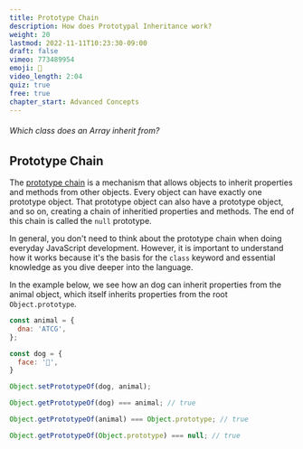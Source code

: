 ```yaml
---
title: Prototype Chain
description: How does Prototypal Inheritance work?
weight: 20
lastmod: 2022-11-11T10:23:30-09:00
draft: false
vimeo: 773489954
emoji: 🔗
video_length: 2:04
quiz: true
free: true
chapter_start: Advanced Concepts
---
```


<quiz-modal options="Function:Object:Primitive:Iterable" answer="Object" prize="0">
  <h6>Which class does an Array inherit from?</h6>
</quiz-modal>

## Prototype Chain

The [prototype chain](https://developer.mozilla.org/en-US/docs/Web/JavaScript/Inheritance_and_the_prototype_chain) is a mechanism that allows objects to inherit properties and methods from other objects. Every object can have exactly one prototype object. That prototype object can also have a prototype object, and so on, creating a chain of inheritied properties and methods. The end of this chain is called the `null` prototype.

In general, you don't need to think about the prototype chain when doing everyday JavaScript development. However, it is important to understand how it works because it's the basis for the `class` keyword and essential knowledge as you dive deeper into the language.

In the example below, we see how an dog can inherit properties from the animal object, which itself inherits properties from the root `Object.prototype`.

```js
const animal = {
  dna: 'ATCG',
};

const dog = {
  face: '🐺',
}

Object.setPrototypeOf(dog, animal);

Object.getPrototypeOf(dog) === animal; // true

Object.getPrototypeOf(animal) === Object.prototype; // true

Object.getPrototypeOf(Object.prototype) === null; // true
```
